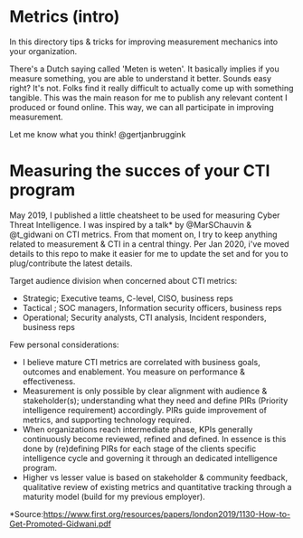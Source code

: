 # Metrics (intro)
In this directory tips & tricks for improving measurement mechanics into your organization.

There's a Dutch saying called 'Meten is weten'. It basically implies if you measure something, you are able to understand it better. Sounds easy right? It's not. Folks find it really difficult to actually come up with something tangible. This was the main reason for me  to publish any relevant content I produced or found online. This way, we can all participate in improving measurement.

Let me know what you think! @gertjanbruggink

# Measuring the succes of your CTI program 
May 2019, I published a little cheatsheet to be used for measuring Cyber Threat Intelligence. I was inspired by a talk* by  @MarSChauvin & @t_gidwani on CTI metrics. From that moment on, I try to keep anything related to measurement & CTI in a central thingy. Per Jan 2020, i've moved  details to this repo to make it easier for me to update the set and for you to plug/contribute the latest details.

Target audience division when concerned about CTI metrics:
- Strategic; Executive teams, C-level, CISO, business reps
- Tactical ; SOC managers, Information security officers, business reps
- Operational; Security analysts, CTI analysis, Incident responders, business reps

Few personal considerations:
- I believe mature CTI metrics are correlated with business goals, outcomes and enablement. You measure on performance & effectiveness.
- Measurement is only possible by clear alignment with audience & stakeholder(s); understanding what they need and define PIRs (Priority intelligence requirement) accordingly. PIRs guide improvement of metrics, and supporting technology required. 
- When organizations reach intermediate phase, KPIs generally continuously become reviewed, refined and defined. In essence is this done by (re)defining PIRs for each stage of the clients specific intelligence cycle and governing it through an dedicated intelligence program.
- Higher vs lesser value is based on stakeholder & community feedback, qualitative review of existing metrics and quantitative tracking through a maturity model (build for my previous employer).



*Source:https://www.first.org/resources/papers/london2019/1130-How-to-Get-Promoted-Gidwani.pdf

